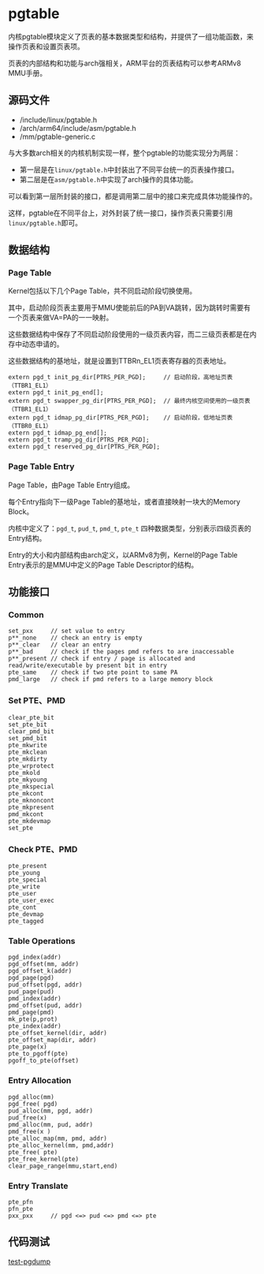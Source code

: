 # pgtable

内核pgtable模块定义了页表的基本数据类型和结构，并提供了一组功能函数，来操作页表和设置页表项。

页表的内部结构和功能与arch强相关，ARM平台的页表结构可以参考ARMv8 MMU手册。

## 源码文件

- /include/linux/pgtable.h
- /arch/arm64/include/asm/pgtable.h
- /mm/pgtable-generic.c

与大多数arch相关的内核机制实现一样，整个pgtable的功能实现分为两层：
- 第一层是在`linux/pgtable.h`中封装出了不同平台统一的页表操作接口。
- 第二层是在`asm/pgtable.h`中实现了arch操作的具体功能。

可以看到第一层所封装的接口，都是调用第二层中的接口来完成具体功能操作的。

这样，pgtable在不同平台上，对外封装了统一接口，操作页表只需要引用`linux/pgtable.h`即可。

## 数据结构

### Page Table

Kernel包括以下几个Page Table，共不同启动阶段切换使用。

其中，启动阶段页表主要用于MMU使能前后的PA到VA跳转，因为跳转时需要有一个页表来做VA=PA的一一映射。

这些数据结构中保存了不同启动阶段使用的一级页表内容，而二三级页表都是在内存中动态申请的。

这些数据结构的基地址，就是设置到TTBRn_EL1页表寄存器的页表地址。

```
extern pgd_t init_pg_dir[PTRS_PER_PGD];		// 启动阶段，高地址页表（TTBR1_EL1）
extern pgd_t init_pg_end[];
extern pgd_t swapper_pg_dir[PTRS_PER_PGD];	// 最终内核空间使用的一级页表（TTBR1_EL1）
extern pgd_t idmap_pg_dir[PTRS_PER_PGD];	// 启动阶段，低地址页表（TTBR0_EL1）
extern pgd_t idmap_pg_end[];
extern pgd_t tramp_pg_dir[PTRS_PER_PGD];
extern pgd_t reserved_pg_dir[PTRS_PER_PGD];
```

### Page Table Entry

Page Table，由Page Table Entry组成。

每个Entry指向下一级Page Table的基地址，或者直接映射一块大的Memory Block。

内核中定义了：`pgd_t`, `pud_t`, `pmd_t`, `pte_t` 四种数据类型，分别表示四级页表的Entry结构。

Entry的大小和内部结构由arch定义，以ARMv8为例，Kernel的Page Table Entry表示的是MMU中定义的Page Table Descriptor的结构。

## 功能接口

### Common

```
set_pxx		// set value to entry
p**_none	// check an entry is empty
p**_clear	// clear an entry
p**_bad		// check if the pages pmd refers to are inaccessable
p**_present	// check if entry / page is allocated and read/write/executable by present bit in entry
pte_same	// check if two pte point to same PA
pmd_large	// check if pmd refers to a large memory block
```

### Set PTE、PMD

```
clear_pte_bit
set_pte_bit
clear_pmd_bit
set_pmd_bit
pte_mkwrite
pte_mkclean
pte_mkdirty
pte_wrprotect
pte_mkold
pte_mkyoung
pte_mkspecial
pte_mkcont
pte_mknoncont
pte_mkpresent
pmd_mkcont
pte_mkdevmap
set_pte
```

### Check PTE、PMD

```
pte_present
pte_young
pte_special
pte_write
pte_user
pte_user_exec
pte_cont
pte_devmap
pte_tagged	
```

### Table Operations

```
pgd_index(addr)
pgd_offset(mm, addr)
pgd_offset_k(addr)
pgd_page(pgd)
pud_offset(pgd, addr)
pud_page(pud)
pmd_index(addr)
pmd_offset(pud, addr)
pmd_page(pmd)
mk_pte(p,prot)
pte_index(addr)
pte_offset_kernel(dir, addr)
pte_offset_map(dir, addr)
pte_page(x)
pte_to_pgoff(pte)
pgoff_to_pte(offset)
```

### Entry Allocation

```
pgd_alloc(mm)
pgd_free( pgd)
pud_alloc(mm, pgd, addr)
pud_free(x)
pmd_alloc(mm, pud, addr)
pmd_free(x )
pte_alloc_map(mm, pmd, addr)
pte_alloc_kernel(mm, pmd,addr)
pte_free( pte)
pte_free_kernel(pte)
clear_page_range(mmu,start,end)
```

### Entry Translate

```
pte_pfn
pfn_pte
pxx_pxx		// pgd <=> pud <=> pmd <=> pte
```

## 代码测试

[test-pgdump](https://github.com/kernel-cyrus/test-modules/tree/master/test-pgtable)